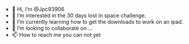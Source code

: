 - 👋 Hi, I’m @Jpc93906
- 👀 I’m interested in the 30 days lost in space challenge.
- 🌱 I’m currently learning how to get the downloads to work on an ipad.
- 💞️ I’m looking to collaborate on ...
- 📫 How to reach me you can not yet

<!---
Jpc93906/Jpc93906 is a ✨ special ✨ repository because its `README.md` (this file) appears on your GitHub profile.
You can click the Preview link to take a look at your changes.
--->

